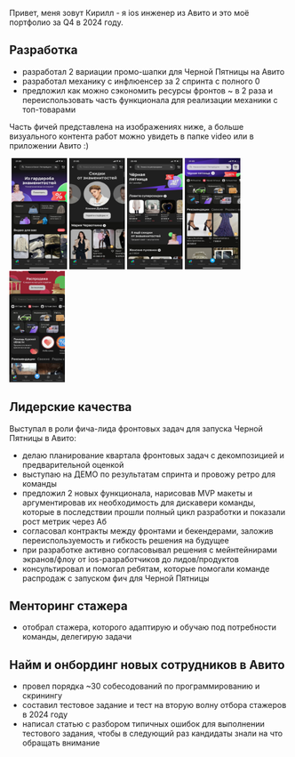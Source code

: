 Привет, меня зовут Кирилл - я ios инженер из Авито и это моё портфолио за Q4 в 2024 году. 

## Разработка
- разработал 2 вариации промо-шапки для Черной Пятницы на Авито
- разработал механику с инфлюенсер за 2 спринта с полного 0
- предложил как можно сэкономить ресурсы фронтов ~ в 2 раза и переиспользовать часть функционала для реализации механики с топ-товарами

 Часть фичей представлена на изображениях ниже, а больше визуального контента работ можно увидеть в папке video или в приложении Авито :)

![]()
<img src="https://github.com/Kiryakor/avitoPortfolio/blob/main/photo/2024-11-27%2021.05.58.jpg" width="100" height="200" />
<img src="https://github.com/Kiryakor/avitoPortfolio/blob/main/photo/photo_2024-11-27%2021.06.02.jpeg" width="100" height="200" />
<img src="https://github.com/Kiryakor/avitoPortfolio/blob/main/photo/photo_2024-11-27%2020.50.59.jpeg" width="100" height="200" />
<img src="https://github.com/Kiryakor/avitoPortfolio/blob/main/photo/photo_2024-11-27%2021.06.05.jpeg" width="100" height="200" />
<img src="https://github.com/Kiryakor/avitoPortfolio/blob/main/photo/%D0%A1%D0%BD%D0%B8%D0%BC%D0%BE%D0%BA%20%D1%8D%D0%BA%D1%80%D0%B0%D0%BD%D0%B0%202024-11-27%20%D0%B2%2021.07.48.png" width="100" height="200" />

## Лидерские качества
Выступал в роли фича-лида фронтовых задач для запуска Черной Пятницы в Авито:
- делаю планирование квартала фронтовых задач с декомпозицией и предварительной оценкой
- выступаю на ДЕМО по результатам спринта и провожу ретро для команды 
- предложил 2 новых функционала, нарисовав MVP макеты и аргументировав их необходимость для дискавери команды, которые в последствии прошли полный цикл разработки и показали рост метрик через Аб 
- согласовал контракты между фронтами и бекендерами, заложив переиспользуемость и гибкость решения на будущее
- при разработке активно согласовывал решения с мейнтейнирами экранов/флоу от ios-разработчиков до лидов/продуктов
- консультировал и помогал ребятам, которые помогали команде распродаж с запуском фич для Черной Пятницы

## Менторинг стажера
- отобрал стажера, которого адаптирую и обучаю под потребности команды, делегирую задачи

## Найм и онбординг новых сотрудников в Авито 
- провел порядка ~30 собесодований по программированию и скринингу
- составил тестовое задание и тест на вторую волну отбора стажеров в 2024 году
- написал статью с разбором типичных ошибок для выполнении тестового задания, чтобы в следующий раз кандидаты знали на что обращать внимание
